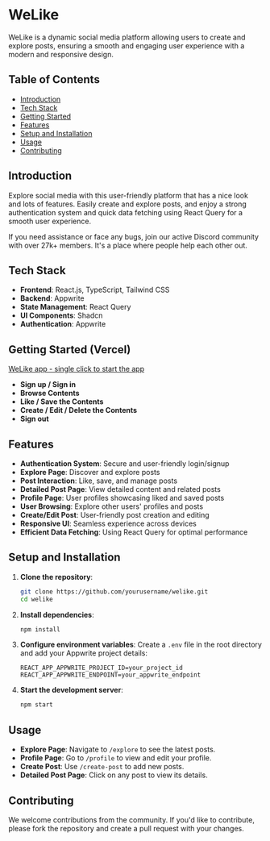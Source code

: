 # WeLike

WeLike is a dynamic social media platform allowing users to create and explore posts, ensuring a smooth and engaging user experience with a modern and responsive design.

## Table of Contents

- [Introduction](#introduction)
- [Tech Stack](#tech-stack)
- [Getting Started](#getting-started-vercel)
- [Features](#features)
- [Setup and Installation](#setup-and-installation)
- [Usage](#usage)
- [Contributing](#contributing)

## Introduction

Explore social media with this user-friendly platform that has a nice look and lots of features. Easily create and explore posts, and enjoy a strong authentication system and quick data fetching using React Query for a smooth user experience.

If you need assistance or face any bugs, join our active Discord community with over 27k+ members. It's a place where people help each other out.

## Tech Stack

- **Frontend**: React.js, TypeScript, Tailwind CSS
- **Backend**: Appwrite
- **State Management**: React Query
- **UI Components**: Shadcn
- **Authentication**: Appwrite

## Getting Started (Vercel)

[WeLike app - single click to start the app](https://we-like-app-v1.vercel.app/sign-in)

- **Sign up / Sign in**
- **Browse Contents**
- **Like / Save the Contents**
- **Create / Edit / Delete the Contents**
- **Sign out**

## Features

- **Authentication System**: Secure and user-friendly login/signup
- **Explore Page**: Discover and explore posts
- **Post Interaction**: Like, save, and manage posts
- **Detailed Post Page**: View detailed content and related posts
- **Profile Page**: User profiles showcasing liked and saved posts
- **User Browsing**: Explore other users' profiles and posts
- **Create/Edit Post**: User-friendly post creation and editing
- **Responsive UI**: Seamless experience across devices
- **Efficient Data Fetching**: Using React Query for optimal performance



## Setup and Installation

1. **Clone the repository**:
    ```bash
    git clone https://github.com/yourusername/welike.git
    cd welike
    ```

2. **Install dependencies**:
    ```bash
    npm install
    ```

3. **Configure environment variables**:
    Create a `.env` file in the root directory and add your Appwrite project details:
    ```
    REACT_APP_APPWRITE_PROJECT_ID=your_project_id
    REACT_APP_APPWRITE_ENDPOINT=your_appwrite_endpoint
    ```

4. **Start the development server**:
    ```bash
    npm start
    ```

## Usage

- **Explore Page**: Navigate to `/explore` to see the latest posts.
- **Profile Page**: Go to `/profile` to view and edit your profile.
- **Create Post**: Use `/create-post` to add new posts.
- **Detailed Post Page**: Click on any post to view its details.

## Contributing

We welcome contributions from the community. If you'd like to contribute, please fork the repository and create a pull request with your changes.
